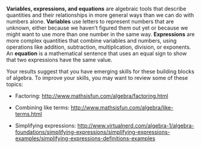 **Variables, expressions, and equations** are algebraic tools that describe quantities and their relationships in more general ways than we can do with numbers alone. **Variables** use letters to represent numbers that are unknown, either because we haven’t figured them out yet or because we might want to use more than one number in the same way. **Expressions** are more complex quantities that combine variables and numbers, using operations like addition, subtraction, multiplication, division, or exponents. An **equation** is a mathematical sentence that uses an equal sign to show that two expressions have the same value. 

Your results suggest that you have emerging skills for these building blocks of algebra. To improve your skills, you may want to review some of these topics: 

* Factoring: http://www.mathsisfun.com/algebra/factoring.html

* Combining like terms: http://www.mathsisfun.com/algebra/like-terms.html 

* Simplifying expressions: http://www.virtualnerd.com/algebra-1/algebra-foundations/simplifying-expressions/simplifying-expressions-examples/simplifying-expressions-definitions-examples
 

